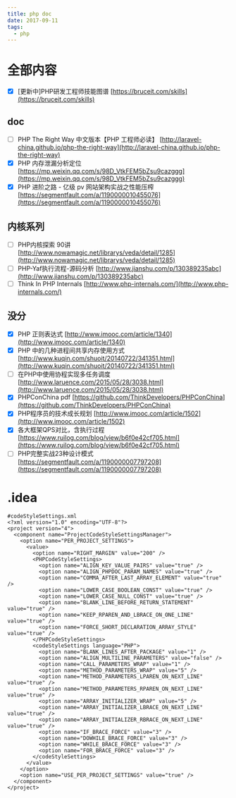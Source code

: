 ```yaml
---
title: php doc
date: 2017-09-11
tags:
  - php
---
```


# 全部内容

- [x] [更新中]PHP研发工程师技能图谱 [https://bruceit.com/skills](https://bruceit.com/skills)

## doc

- [ ] PHP The Right Way 中文版本【PHP
  工程师必读】 [http://laravel-china.github.io/php-the-right-way](http://laravel-china.github.io/php-the-right-way)
- [x] PHP
  内存泄漏分析定位 [https://mp.weixin.qq.com/s/98D_VtkFEM5bZsu9cazggg](https://mp.weixin.qq.com/s/98D_VtkFEM5bZsu9cazggg)
- [x] PHP 进阶之路 - 亿级 pv
  网站架构实战之性能压榨 [https://segmentfault.com/a/1190000010455076](https://segmentfault.com/a/1190000010455076)

## 内核系列

- [ ] PHP内核探索
  90讲 [http://www.nowamagic.net/librarys/veda/detail/1285](http://www.nowamagic.net/librarys/veda/detail/1285)
- [ ] PHP-Yaf执行流程-源码分析 [http://www.jianshu.com/p/130389235abc](http://www.jianshu.com/p/130389235abc)
- [ ] Think In PHP Internals [http://www.php-internals.com/](http://www.php-internals.com/)

## 没分

- [x] PHP 正则表达式 [http://www.imooc.com/article/1340](http://www.imooc.com/article/1340)
- [x] PHP
  中的几种进程间共享内存使用方式 [http://www.kuqin.com/shuoit/20140722/341351.html](http://www.kuqin.com/shuoit/20140722/341351.html)
- [ ] 
  在PHP中使用协程实现多任务调度 [http://www.laruence.com/2015/05/28/3038.html](http://www.laruence.com/2015/05/28/3038.html)
- [x] PHPConChina pdf [https://github.com/ThinkDevelopers/PHPConChina](https://github.com/ThinkDevelopers/PHPConChina)
- [x] PHP程序员的技术成长规划 [http://www.imooc.com/article/1502](http://www.imooc.com/article/1502)
- [x] 
  各大框架QPS对比，含执行过程 [https://www.ruilog.com/blog/view/b6f0e42cf705.html](https://www.ruilog.com/blog/view/b6f0e42cf705.html)
- [ ] PHP完整实战23种设计模式 [https://segmentfault.com/a/1190000007797208](https://segmentfault.com/a/1190000007797208)

# .idea

```text
#codeStyleSettings.xml
<?xml version="1.0" encoding="UTF-8"?>
<project version="4">
  <component name="ProjectCodeStyleSettingsManager">
    <option name="PER_PROJECT_SETTINGS">
      <value>
        <option name="RIGHT_MARGIN" value="200" />
        <PHPCodeStyleSettings>
          <option name="ALIGN_KEY_VALUE_PAIRS" value="true" />
          <option name="ALIGN_PHPDOC_PARAM_NAMES" value="true" />
          <option name="COMMA_AFTER_LAST_ARRAY_ELEMENT" value="true" />
          <option name="LOWER_CASE_BOOLEAN_CONST" value="true" />
          <option name="LOWER_CASE_NULL_CONST" value="true" />
          <option name="BLANK_LINE_BEFORE_RETURN_STATEMENT" value="true" />
          <option name="KEEP_RPAREN_AND_LBRACE_ON_ONE_LINE" value="true" />
          <option name="FORCE_SHORT_DECLARATION_ARRAY_STYLE" value="true" />
        </PHPCodeStyleSettings>
        <codeStyleSettings language="PHP">
          <option name="BLANK_LINES_AFTER_PACKAGE" value="1" />
          <option name="ALIGN_MULTILINE_PARAMETERS" value="false" />
          <option name="CALL_PARAMETERS_WRAP" value="1" />
          <option name="METHOD_PARAMETERS_WRAP" value="5" />
          <option name="METHOD_PARAMETERS_LPAREN_ON_NEXT_LINE" value="true" />
          <option name="METHOD_PARAMETERS_RPAREN_ON_NEXT_LINE" value="true" />
          <option name="ARRAY_INITIALIZER_WRAP" value="5" />
          <option name="ARRAY_INITIALIZER_LBRACE_ON_NEXT_LINE" value="true" />
          <option name="ARRAY_INITIALIZER_RBRACE_ON_NEXT_LINE" value="true" />
          <option name="IF_BRACE_FORCE" value="3" />
          <option name="DOWHILE_BRACE_FORCE" value="3" />
          <option name="WHILE_BRACE_FORCE" value="3" />
          <option name="FOR_BRACE_FORCE" value="3" />
        </codeStyleSettings>
      </value>
    </option>
    <option name="USE_PER_PROJECT_SETTINGS" value="true" />
  </component>
</project>
```
